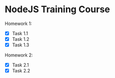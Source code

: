 # NodeJS Training Course

Homework 1:

- [x] Task 1.1
- [x] Task 1.2
- [x] Task 1.3

Homework 2:

- [x] Task 2.1
- [x] Task 2.2